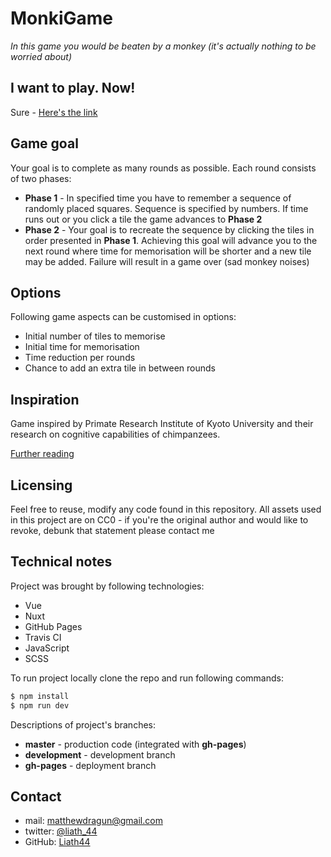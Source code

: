 # MonkiGame  
  
*In this game you would be beaten by a monkey (it's actually nothing to be worried about)*  
  
## I want to play. Now!  
  
Sure - [Here's the link](https://liath44.github.io/MonkiGame/)   
  
## Game goal  

Your goal is to complete as many rounds as possible. Each round  consists of two phases:

  * __Phase 1__ - In specified time you have to remember a sequence of randomly placed squares. Sequence is specified by numbers. If time runs out or you click a tile the game advances to __Phase 2__
  * __Phase 2__ - Your goal is to recreate the sequence by clicking the tiles in order presented in __Phase 1__. Achieving this goal will advance you to the next round where time for memorisation will be shorter and a new tile may be added. Failure will result in a game over (sad monkey noises)

## Options

Following game aspects can be customised in options:
  * Initial number of tiles to memorise
  * Initial time for memorisation
  * Time reduction per rounds
  * Chance to add an extra tile in between rounds

## Inspiration

Game inspired by Primate Research Institute of Kyoto University and their research on cognitive capabilities of chimpanzees.

[Further reading](https://www.youtube.com/watch?v=ktkjUjcZid0)

## Licensing

Feel free to reuse, modify any code found in this repository. All assets used in this project are on CC0 - if you're the original author and would like to revoke, debunk that statement please contact me
  
##  Technical notes

Project was brought by following technologies:
  * Vue
  * Nuxt
  * GitHub Pages
  * Travis CI
  * JavaScript
  * SCSS

To run project locally clone the repo and run following commands:
```bash  
$ npm install
$ npm run dev
```

Descriptions of project's branches:
  * __master__ - production code (integrated with __gh-pages__)
  * __development__ - development branch
  * __gh-pages__ - deployment branch

## Contact
  * mail: matthewdragun@gmail.com
  * twitter: [@liath_44](https://twitter.com/liath_44)
  * GitHub: [Liath44](https://github.com/Liath44)
